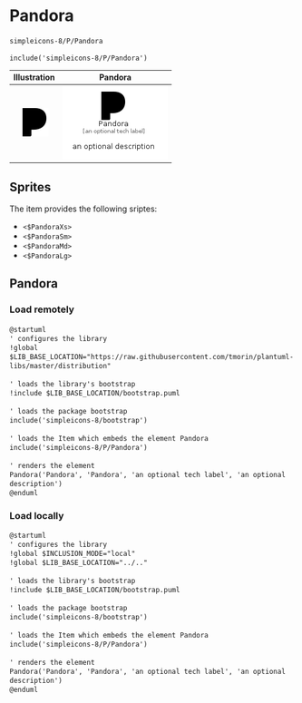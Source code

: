 # Pandora


```text
simpleicons-8/P/Pandora
```

```text
include('simpleicons-8/P/Pandora')
```



| Illustration | Pandora |
| :---: | :---: |
| ![illustration for Illustration](../../simpleicons-8/P/Pandora.png) | ![illustration for Pandora](../../simpleicons-8/P/Pandora.Local.png) |



## Sprites
The item provides the following sriptes:

- `<$PandoraXs>`
- `<$PandoraSm>`
- `<$PandoraMd>`
- `<$PandoraLg>`





## Pandora

### Load remotely
```plantuml
@startuml
' configures the library
!global $LIB_BASE_LOCATION="https://raw.githubusercontent.com/tmorin/plantuml-libs/master/distribution"

' loads the library's bootstrap
!include $LIB_BASE_LOCATION/bootstrap.puml

' loads the package bootstrap
include('simpleicons-8/bootstrap')

' loads the Item which embeds the element Pandora
include('simpleicons-8/P/Pandora')

' renders the element
Pandora('Pandora', 'Pandora', 'an optional tech label', 'an optional description')
@enduml
```

### Load locally
```plantuml
@startuml
' configures the library
!global $INCLUSION_MODE="local"
!global $LIB_BASE_LOCATION="../.."

' loads the library's bootstrap
!include $LIB_BASE_LOCATION/bootstrap.puml

' loads the package bootstrap
include('simpleicons-8/bootstrap')

' loads the Item which embeds the element Pandora
include('simpleicons-8/P/Pandora')

' renders the element
Pandora('Pandora', 'Pandora', 'an optional tech label', 'an optional description')
@enduml
```

